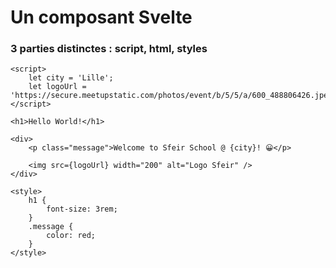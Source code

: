 <!-- .slide: class="with-code-bg-dark" -->

# Un composant Svelte

### 3 parties distinctes : script, html, styles

```svelte [1-4|6-12|9-9|11-11|14-21]
<script>
	let city = 'Lille';
	let logoUrl = 'https://secure.meetupstatic.com/photos/event/b/5/5/a/600_488806426.jpeg';
</script>

<h1>Hello World!</h1>

<div>
	<p class="message">Welcome to Sfeir School @ {city}! 😀</p>

	<img src={logoUrl} width="200" alt="Logo Sfeir" />
</div>

<style>
	h1 {
		font-size: 3rem;
	}
	.message {
		color: red;
	}
</style>
```
